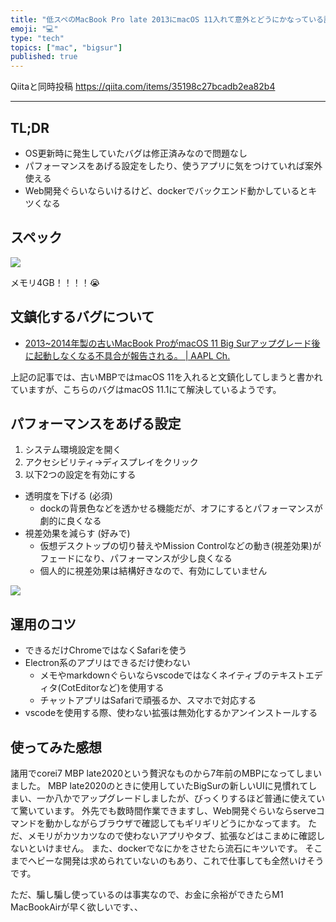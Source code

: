```yaml
---
title: "低スペのMacBook Pro late 2013にmacOS 11入れて意外とどうにかなっている話"
emoji: "💻"
type: "tech"
topics: ["mac", "bigsur"]
published: true
---
```


Qiitaと同時投稿 https://qiita.com/items/35198c27bcadb2ea82b4

---

## TL;DR
- OS更新時に発生していたバグは修正済みなので問題なし
- パフォーマンスをあげる設定をしたり、使うアプリに気をつけていれば案外使える
- Web開発ぐらいならいけるけど、dockerでバックエンド動かしているとキツくなる

## スペック

![](https://storage.googleapis.com/zenn-user-upload/5bs3u36ja4va78evs5nzjbf6zizv)

メモリ4GB！！！！😭

## 文鎮化するバグについて

- [2013~2014年製の古いMacBook ProがmacOS 11 Big Surアップグレード後に起動しなくなる不具合が報告される。 | AAPL Ch.](https://applech2.com/archives/20201116-macbook-pro-bricked-after-failed-big-sur-update.html)

上記の記事では、古いMBPではmacOS 11を入れると文鎮化してしまうと書かれていますが、こちらのバグはmacOS 11.1にて解決しているようです。


## パフォーマンスをあげる設定

1. システム環境設定を開く
2. アクセシビリティ→ディスプレイをクリック
3. 以下2つの設定を有効にする

- 透明度を下げる (必須)
  - dockの背景色などを透かせる機能だが、オフにするとパフォーマンスが劇的に良くなる
- 視差効果を減らす (好みで)
  - 仮想デスクトップの切り替えやMission Controlなどの動き(視差効果)がフェードになり、パフォーマンスが少し良くなる
  - 個人的に視差効果は結構好きなので、有効にしていません

![](https://storage.googleapis.com/zenn-user-upload/dm5iy3j8qiyfbbhwn01ndznjta3t)

## 運用のコツ

- できるだけChromeではなくSafariを使う
- Electron系のアプリはできるだけ使わない
  - メモやmarkdownぐらいならvscodeではなくネイティブのテキストエディタ(CotEditorなど)を使用する
  - チャットアプリはSafariで頑張るか、スマホで対応する
- vscodeを使用する際、使わない拡張は無効化するかアンインストールする

## 使ってみた感想
諸用でcorei7 MBP late2020という贅沢なものから7年前のMBPになってしまいました。
MBP late2020のときに使用していたBigSurの新しいUIに見慣れてしまい、一か八かでアップグレードしましたが、びっくりするほど普通に使えていて驚いています。
外先でも数時間作業できますし、Web開発ぐらいならserveコマンドを動かしながらブラウザで確認してもギリギリどうにかなってます。
ただ、メモリがカツカツなので使わないアプリやタブ、拡張などはこまめに確認しないといけません。
また、dockerでなにかをさせたら流石にキツいです。
そこまでヘビーな開発は求められていないのもあり、これで仕事しても全然いけそうです。

ただ、騙し騙し使っているのは事実なので、お金に余裕ができたらM1 MacBookAirが早く欲しいです、、
